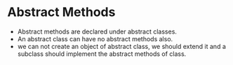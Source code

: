 # Abstract Methods
- Abstract methods are declared under abstract classes.
- An abstract class can have no abstract methods also.
- we can not create an object of abstract class, we should extend it and a subclass should implement the abstract methods of class.